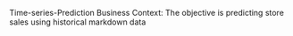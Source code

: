  Time-series-Prediction
Business Context:
The objective is predicting store sales using historical markdown data
